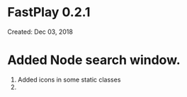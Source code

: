 # FastPlay 0.2.1

Created: Dec 03, 2018

# Added Node search window.

1. Added icons in some static classes
2.